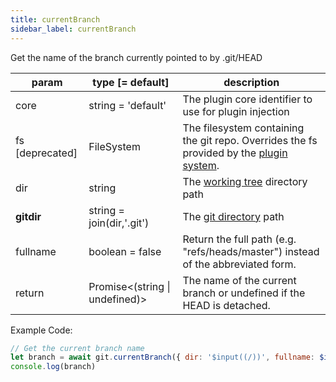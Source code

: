 ```yaml
---
title: currentBranch
sidebar_label: currentBranch
---
```


Get the name of the branch currently pointed to by .git/HEAD

| param           | type [= default]                     | description                                                                                               |
| --------------- | ------------------------------------ | --------------------------------------------------------------------------------------------------------- |
| core            | string = 'default'                   | The plugin core identifier to use for plugin injection                                                    |
| fs [deprecated] | FileSystem                           | The filesystem containing the git repo. Overrides the fs provided by the [plugin system](./plugin_fs.md). |
| dir             | string                               | The [working tree](dir-vs-gitdir.md) directory path                                                       |
| **gitdir**      | string = join(dir,'.git')            | The [git directory](dir-vs-gitdir.md) path                                                                |
| fullname        | boolean = false                      | Return the full path (e.g. "refs/heads/master") instead of the abbreviated form.                          |
| return          | Promise\<(string &#124; undefined)\> | The name of the current branch or undefined if the HEAD is detached.                                      |

Example Code:

```js live
// Get the current branch name
let branch = await git.currentBranch({ dir: '$input((/))', fullname: $input((false)) })
console.log(branch)
```

<script>
(function rewriteEditLink() {
  const el = document.querySelector('a.edit-page-link.button');
  if (el) {
    el.href = 'https://github.com/isomorphic-git/isomorphic-git/edit/master/src/commands/currentBranch.js';
  }
})();
</script>